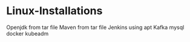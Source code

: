 # Linux-Installations
Openjdk from tar file
Maven from tar file
Jenkins using apt
Kafka
mysql
docker 
kubeadm
